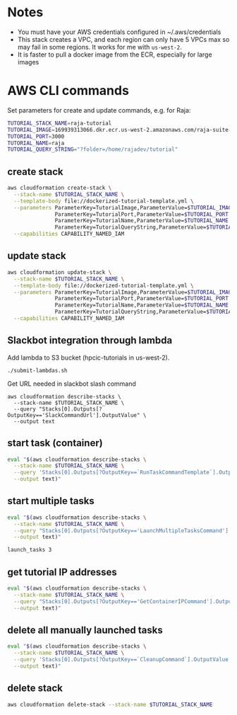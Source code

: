 # Notes
- You must have your AWS credentials configured in ~/.aws/credentials
- This stack creates a VPC, and each region can only have 5 VPCs max so may fail in some regions. It works for me with `us-west-2`.
- It is faster to pull a docker image from the ECR, especially for large images

# AWS CLI commands
Set parameters for create and update commands, e.g. for Raja:
``` bash
TUTORIAL_STACK_NAME=raja-tutorial
TUTORIAL_IMAGE=169939313066.dkr.ecr.us-west-2.amazonaws.com/raja-suite-tutorial:latest
TUTORIAL_PORT=3000
TUTORIAL_NAME=raja
TUTORIAL_QUERY_STRING="?folder=/home/rajadev/tutorial"
```

## create stack
``` bash
aws cloudformation create-stack \
  --stack-name $TUTORIAL_STACK_NAME \
  --template-body file://dockerized-tutorial-template.yml \
  --parameters ParameterKey=TutorialImage,ParameterValue=$TUTORIAL_IMAGE \
               ParameterKey=TutorialPort,ParameterValue=$TUTORIAL_PORT \
               ParameterKey=TutorialName,ParameterValue=$TUTORIAL_NAME \
               ParameterKey=TutorialQueryString,ParameterValue=$TUTORIAL_QUERY_STRING \
  --capabilities CAPABILITY_NAMED_IAM
```

## update stack
``` bash
aws cloudformation update-stack \
  --stack-name $TUTORIAL_STACK_NAME \
  --template-body file://dockerized-tutorial-template.yml \
  --parameters ParameterKey=TutorialImage,ParameterValue=$TUTORIAL_IMAGE \
               ParameterKey=TutorialPort,ParameterValue=$TUTORIAL_PORT \
               ParameterKey=TutorialName,ParameterValue=$TUTORIAL_NAME \
               ParameterKey=TutorialQueryString,ParameterValue=$TUTORIAL_QUERY_STRING \
  --capabilities CAPABILITY_NAMED_IAM
```

## Slackbot integration through lambda
Add lambda to S3 bucket (hpcic-tutorials in us-west-2).
```
./submit-lambdas.sh
```

Get URL needed in slackbot slash command
```
aws cloudformation describe-stacks \
  --stack-name $TUTORIAL_STACK_NAME \
  --query "Stacks[0].Outputs[?OutputKey=='SlackCommandUrl'].OutputValue" \
  --output text
```

## start task (container)
``` bash
eval "$(aws cloudformation describe-stacks \
  --stack-name $TUTORIAL_STACK_NAME \
  --query 'Stacks[0].Outputs[?OutputKey==`RunTaskCommandTemplate`].OutputValue' \
  --output text)"
```

## start multiple tasks
``` bash
eval "$(aws cloudformation describe-stacks \
  --stack-name $TUTORIAL_STACK_NAME \
  --query "Stacks[0].Outputs[?OutputKey=='LaunchMultipleTasksCommand'].OutputValue" \
  --output text)"

launch_tasks 3
```

## get tutorial IP addresses
``` bash
eval "$(aws cloudformation describe-stacks \
  --stack-name $TUTORIAL_STACK_NAME \
  --query "Stacks[0].Outputs[?OutputKey=='GetContainerIPCommand'].OutputValue" \
  --output text)"
```

## delete all manually launched tasks
``` bash
eval "$(aws cloudformation describe-stacks \
  --stack-name $TUTORIAL_STACK_NAME \
  --query 'Stacks[0].Outputs[?OutputKey==`CleanupCommand`].OutputValue' \
  --output text)"
```

## delete stack
``` bash
aws cloudformation delete-stack --stack-name $TUTORIAL_STACK_NAME
```
